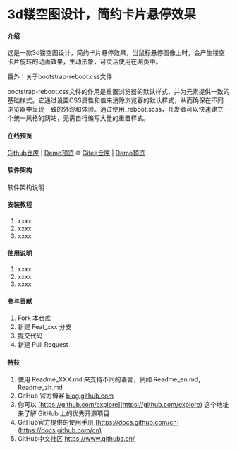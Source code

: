 # 3d镂空图设计，简约卡片悬停效果

#### 介绍
这是一款3d镂空图设计，简约卡片悬停效果，当鼠标悬停图像上时，会产生镂空卡片旋转的动画效果，生动形象，可灵活使用在网页中。

番外：关于bootstrap-reboot.css文件

bootstrap-reboot.css文件的作用是重置浏览器的默认样式，并为元素提供一致的基础样式。它通过设置CSS属性和值来消除浏览器的默认样式，从而确保在不同浏览器中呈现一致的外观和体验。通过使用_reboot.scss，开发者可以快速建立一个统一风格的网站，无需自行编写大量的重置样式。

#### 在线预览

[Github仓库](https://github.com/sunyctf/css-effects) | [Demo预览](https://sunyctf.github.io/css-effects/other/3d-cutout-card/index.html) 🌐 [Gitee仓库](https://gitee.com/sunyctf/css-effects) | [Demo预览](https://sunyctf.gitee.io/css-effects/other/3d-cutout-card/index.html)

#### 软件架构
软件架构说明


#### 安装教程

1.  xxxx
2.  xxxx
3.  xxxx

#### 使用说明

1.  xxxx
2.  xxxx
3.  xxxx

#### 参与贡献

1.  Fork 本仓库
2.  新建 Feat_xxx 分支
3.  提交代码
4.  新建 Pull Request


#### 特技

1.  使用 Readme\_XXX.md 来支持不同的语言，例如 Readme\_en.md, Readme\_zh.md
2.  GitHub 官方博客 [blog.github.com](https://github.blog)
3.  你可以 [https://github.com/explore](https://github.com/explore) 这个地址来了解 GitHub 上的优秀开源项目
4.  GitHub官方提供的使用手册 [https://docs.github.com/cn](https://docs.github.com/cn)
5.  GitHub中文社区 https://www.githubs.cn/
